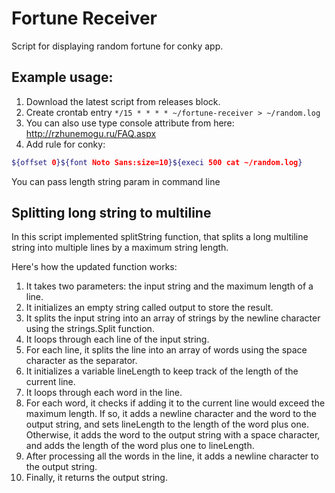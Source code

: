 # Fortune Receiver

Script for displaying random fortune for conky app.

## Example usage:

1. Download the latest script from releases block.
2. Create crontab entry `*/15 * * * * ~/fortune-receiver > ~/random.log`
3. You can also use type console attribute from here: http://rzhunemogu.ru/FAQ.aspx
4. Add rule for conky:
```bash
${offset 0}${font Noto Sans:size=10}${execi 500 cat ~/random.log}
```

You can pass length string param in command line

## Splitting long string to multiline
In this script implemented splitString function, that splits a long multiline string into multiple lines by a maximum string length.

Here's how the updated function works:
1. It takes two parameters: the input string and the maximum length of a line.
2. It initializes an empty string called output to store the result.
3. It splits the input string into an array of strings by the newline character using the strings.Split function.
4. It loops through each line of the input string.
5. For each line, it splits the line into an array of words using the space character as the separator.
6. It initializes a variable lineLength to keep track of the length of the current line.
7. It loops through each word in the line.
8. For each word, it checks if adding it to the current line would exceed the maximum length. If so, it adds a newline character and the word to the output string, and sets lineLength to the length of the word plus one. Otherwise, it adds the word to the output string with a space character, and adds the length of the word plus one to lineLength.
9. After processing all the words in the line, it adds a newline character to the output string.
10. Finally, it returns the output string.
